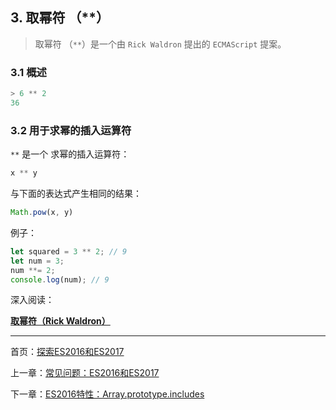 ## 3. 取幂符 （\*\*）

> 取幂符 （`**`）是一个由 `Rick Waldron` 提出的 `ECMAScript` 提案。 

### 3.1 概述 

```js
> 6 ** 2
36
``` 

### 3.2 用于求幂的插入运算符 

`**` 是一个 求幂的插入运算符： 

```js
x ** y
```

与下面的表达式产生相同的结果： 

```JavaScript
Math.pow(x, y)
```
例子： 

```js
let squared = 3 ** 2; // 9
let num = 3;
num **= 2;
console.log(num); // 9
```

深入阅读： 

[**取幂符（Rick Waldron）**](https://github.com/rwaldron/exponentiation-operator) 

---

首页：[探索ES2016和ES2017](https://ecmascript-china.github.io/Exploring-ES2016-and-ES2017)

上一章：[常见问题：ES2016和ES2017](https://ecmascript-china.github.io/Exploring-ES2016-and-ES2017/2.常见问题：ES2016和ES2017)

下一章：[ES2016特性：Array.prototype.includes](https://ecmascript-china.github.io/Exploring-ES2016-and-ES2017/4.ES2016特性：Array.prototype.includes)